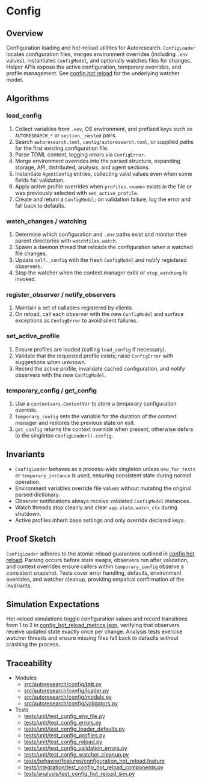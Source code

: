 # Config

## Overview

Configuration loading and hot-reload utilities for Autoresearch. `ConfigLoader`
locates configuration files, merges environment overrides (including `.env`
values), instantiates `ConfigModel`, and optionally watches files for changes.
Helper APIs expose the active configuration, temporary overrides, and profile
management. See [config hot reload](../algorithms/config_hot_reload.md) for the
underlying watcher model.

## Algorithms

### load_config

1. Collect variables from `.env`, OS environment, and prefixed keys such as
   `AUTORESEARCH_*` or `section__nested` pairs.
2. Search `autoresearch.toml`, `config/autoresearch.toml`, or supplied paths
   for the first existing configuration file.
3. Parse TOML content, logging errors via `ConfigError`.
4. Merge environment overrides into the parsed structure, expanding storage,
   API, distributed, analysis, and agent sections.
5. Instantiate `AgentConfig` entries, collecting valid values even when some
   fields fail validation.
6. Apply active profile overrides when `profiles.<name>` exists in the file or
   was previously selected with `set_active_profile`.
7. Create and return a `ConfigModel`; on validation failure, log the error and
   fall back to defaults.

### watch_changes / watching

1. Determine which configuration and `.env` paths exist and monitor their parent
   directories with `watchfiles.watch`.
2. Spawn a daemon thread that reloads the configuration when a watched file
   changes.
3. Update `self._config` with the fresh `ConfigModel` and notify registered
   observers.
4. Stop the watcher when the context manager exits or `stop_watching` is
   invoked.

### register_observer / notify_observers

1. Maintain a set of callables registered by clients.
2. On reload, call each observer with the new `ConfigModel` and surface
   exceptions as `ConfigError` to avoid silent failures.

### set_active_profile

1. Ensure profiles are loaded (calling `load_config` if necessary).
2. Validate that the requested profile exists; raise `ConfigError` with
   suggestions when unknown.
3. Record the active profile, invalidate cached configuration, and notify
   observers with the new `ConfigModel`.

### temporary_config / get_config

1. Use a `contextvars.ContextVar` to store a temporary configuration override.
2. `temporary_config` sets the variable for the duration of the context manager
   and restores the previous state on exit.
3. `get_config` returns the context override when present, otherwise defers to
   the singleton `ConfigLoader().config`.

## Invariants

- `ConfigLoader` behaves as a process-wide singleton unless `new_for_tests` or
  `temporary_instance` is used, ensuring consistent state during normal
  operation.
- Environment variables override file values without mutating the original
  parsed dictionary.
- Observer notifications always receive validated `ConfigModel` instances.
- Watch threads stop cleanly and clear `app.state.watch_ctx` during shutdown.
- Active profiles inherit base settings and only override declared keys.

## Proof Sketch

`ConfigLoader` adheres to the atomic reload guarantees outlined in
[config hot reload](../algorithms/config_hot_reload.md). Parsing occurs before
state swaps, observers run after validation, and context overrides ensure
callers within `temporary_config` observe a consistent snapshot. Tests cover
error handling, defaults, environment overrides, and watcher cleanup, providing
empirical confirmation of the invariants.

## Simulation Expectations

Hot-reload simulations toggle configuration values and record transitions from 1
to 2 in [config_hot_reload_metrics.json][r1], verifying that observers receive
updated state exactly once per change. Analysis tests exercise watcher threads
and ensure missing files fall back to defaults without crashing the process.

## Traceability

- Modules
  - [src/autoresearch/config/__init__.py][m1]
  - [src/autoresearch/config/loader.py][m2]
  - [src/autoresearch/config/models.py][m3]
  - [src/autoresearch/config/validators.py][m4]
- Tests
  - [tests/unit/test_config_env_file.py][t1]
  - [tests/unit/test_config_errors.py][t2]
  - [tests/unit/test_config_loader_defaults.py][t3]
  - [tests/unit/test_config_profiles.py][t4]
  - [tests/unit/test_config_reload.py][t5]
  - [tests/unit/test_config_validation_errors.py][t6]
  - [tests/unit/test_config_watcher_cleanup.py][t7]
  - [tests/behavior/features/configuration_hot_reload.feature][t8]
  - [tests/integration/test_config_hot_reload_components.py][t9]
  - [tests/analysis/test_config_hot_reload_sim.py][t10]

[m1]: ../../src/autoresearch/config/__init__.py
[m2]: ../../src/autoresearch/config/loader.py
[m3]: ../../src/autoresearch/config/models.py
[m4]: ../../src/autoresearch/config/validators.py
[t1]: ../../tests/unit/test_config_env_file.py
[t2]: ../../tests/unit/test_config_errors.py
[t3]: ../../tests/unit/test_config_loader_defaults.py
[t4]: ../../tests/unit/test_config_profiles.py
[t5]: ../../tests/unit/test_config_reload.py
[t6]: ../../tests/unit/test_config_validation_errors.py
[t7]: ../../tests/unit/test_config_watcher_cleanup.py
[t8]: ../../tests/behavior/features/configuration_hot_reload.feature
[t9]: ../../tests/integration/test_config_hot_reload_components.py
[t10]: ../../tests/analysis/test_config_hot_reload_sim.py
[r1]: ../../tests/analysis/config_hot_reload_metrics.json
